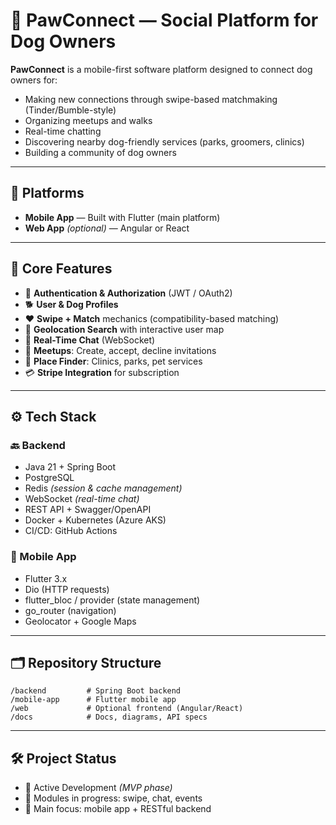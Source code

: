 # 🐾 PawConnect — Social Platform for Dog Owners 

**PawConnect** is a mobile-first software platform designed to connect dog owners for:

- Making new connections through swipe-based matchmaking (Tinder/Bumble-style)
- Organizing meetups and walks
- Real-time chatting
- Discovering nearby dog-friendly services (parks, groomers, clinics)
- Building a community of dog owners

---

## 📱 Platforms

- **Mobile App** — Built with Flutter (main platform)
- **Web App** *(optional)* — Angular or React

---

## 🧩 Core Features

- 🔐 **Authentication & Authorization** (JWT / OAuth2)
- 🐕 **User & Dog Profiles**
- ❤️ **Swipe + Match** mechanics (compatibility-based matching)
- 📍 **Geolocation Search** with interactive user map
- 💬 **Real-Time Chat** (WebSocket)
- 📅 **Meetups**: Create, accept, decline invitations
- 📌 **Place Finder**: Clinics, parks, pet services
- 💳 **Stripe Integration** for subscription

---

## ⚙️ Tech Stack

### 🔙 Backend

- Java 21 + Spring Boot  
- PostgreSQL
- Redis *(session & cache management)*  
- WebSocket *(real-time chat)*  
- REST API + Swagger/OpenAPI  
- Docker + Kubernetes (Azure AKS)  
- CI/CD: GitHub Actions

### 📱 Mobile App

- Flutter 3.x  
- Dio (HTTP requests)  
- flutter_bloc / provider (state management)  
- go_router (navigation)  
- Geolocator + Google Maps

---

## 🗂️ Repository Structure

```
/backend         # Spring Boot backend
/mobile-app      # Flutter mobile app
/web             # Optional frontend (Angular/React)
/docs            # Docs, diagrams, API specs
```

---

## 🛠️ Project Status

- 🔧 Active Development *(MVP phase)*
- 🧪 Modules in progress: swipe, chat, events
- 🎯 Main focus: mobile app + RESTful backend
